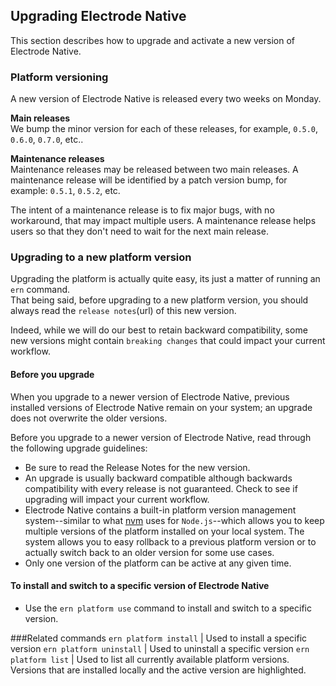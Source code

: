 ## Upgrading Electrode Native

This section describes how to upgrade and activate a new version of Electrode Native.

### Platform versioning

A new version of Electrode Native is released every two weeks on Monday.

**Main releases**  
We bump the minor version for each of these releases, for example, `0.5.0`, `0.6.0`, `0.7.0`, etc..

**Maintenance releases**  
Maintenance releases may be released between two main releases. A maintenance release will be identified by a patch version bump, for example: `0.5.1`, `0.5.2`, etc.

The intent of a maintenance release is to fix major bugs, with no workaround, that may impact multiple users. A maintenance release helps users so that they don't need to wait for the next main release.

### Upgrading to a new platform version

Upgrading the platform is actually quite easy, its just a matter of running an `ern` command.  
That being said, before upgrading to a new platform version, you should always read the `release notes`(url) of this new version.

Indeed, while we will do our best to retain backward compatibility, some new versions might contain `breaking changes` that could impact your current workflow.

#### Before you upgrade

When you upgrade to a newer version of Electrode Native, previous installed versions of Electrode Native remain on your system; an upgrade does not overwrite the older versions.

Before you upgrade to a newer version of Electrode Native, read through the following upgrade guidelines: 

* Be sure to read the Release Notes for the new version.  
* An upgrade is usually backward compatible although backwards compatibility with every release is not guaranteed. Check to see if upgrading will impact your current workflow.
* Electrode Native contains a built-in platform version management system--similar to what [nvm](https://github.com/creationix/nvm) uses for `Node.js`--which allows you to keep multiple versions of the platform installed on your local system. The system allows you to easy rollback to a previous platform version or to actually switch back to an older version for some use cases.  
* Only one version of the platform can be active at any given time.   

#### To install and switch to a specific version of Electrode Native

* Use the `ern platform use` command to install and switch to a specific version.

###Related commands
`ern platform install` | Used to install a specific version
`ern platform uninstall` | Used to uninstall a specific version
`ern platform list` | Used to list all currently available platform versions. Versions that are installed locally and the active version are highlighted.